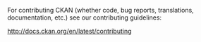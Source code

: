 For contributing CKAN (whether code, bug reports, translations, documentation,
etc.) see our contributing guidelines:

http://docs.ckan.org/en/latest/contributing
